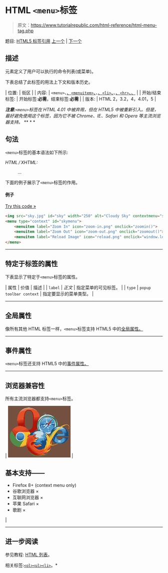 # HTML `<menu>`标签

> 原文：<https://www.tutorialrepublic.com/html-reference/html-menu-tag.php>

题目: [HTML5 标签引用](html5-tags.php) [上一个](html5-mark-tag.php) | [下一个](html5-menuitem-tag.php)

## 描述

元素定义了用户可以执行的命令列表(或菜单)。

下表总结了此标签的用法上下文和版本历史。

| 位置: | 街区 |
| 内容: | `<menu>`、[、`<menuitem>`、](html5-menuitem-tag.php)、[、`<li>`、](html-li-tag.php)、[、`<hr>`、](html-hr-tag.php)[、](html-script-tag.php) |
| 开始/结束标签: | 开始标签:**必需**，结束标签:**必需** |
| 版本: | HTML 2，3.2，4，4.01，5 |

 ***注意:**`<menu>`标签在 HTML 4.01 中被弃用，但在 HTML5 中被重新引入。但是，最好避免使用这个标签，因为它不被 Chrome、IE、Safari 和 Opera 等主流浏览器支持。*  ** * *

## 句法

`<menu>`标签的基本语法如下所示:

*HTML / XHTML:* <menu> ... </menu>

下面的例子展示了`<menu>`标签的作用。

#### 例子

[Try this code »](../codelab.php?topic=html5&file=menu-tag "Try this code using online Editor")

```html
<img src="sky.jpg" id="sky" width="250" alt="Cloudy Sky" contextmenu="skymenu">
<menu type="context" id="skymenu">
    <menuitem label="Zoom In" icon="zoom-in.png" onclick="zoomin()">
    <menuitem label="Zoom Out" icon="zoom-out.png" onclick="zoomout()">
    <menuitem label="Reload Image" icon="reload.png" onclick="window.location.reload();">
</menu>
```

* * *

## 特定于标签的属性

下表显示了特定于`<menu>`标签的属性。

| 属性 | 价值 | 描述 |
| `label` | *正文* | 指定菜单的可见标签。 |
| `type` | `popup
toolbar
context` | 指定要显示的菜单类型。 |

* * *

## 全局属性

像所有其他 HTML 标签一样，`<menu>`标签支持 HTML5 中的[全局属性。](html5-global-attributes.php)

* * *

## 事件属性

`<menu>`标签还支持 HTML5 中的[事件属性。](html5-event-attributes.php)

* * *

## 浏览器兼容性

所有主流浏览器都支持`<menu>`标签。

| ![Browsers Icon](img/e9331123c77668c1832e541c2fca1002.png) | 

## 基本支持——

*   Firefox 8+ (context menu only)
*   谷歌浏览器 ×
*   互联网浏览器 ×
*   苹果 Safari ×
*   歌剧 ×

 |

* * *

## 进一步阅读

参见教程: [HTML 列表](../html-tutorial/html-lists.php)。

相关标签:[`<ol>`](html-ol-tag.php)[`<ul>`](html-ul-tag.php)[`<li>`](html-li-tag.php)。*